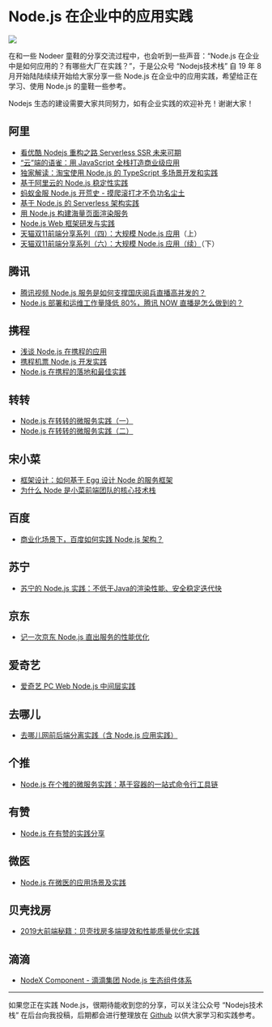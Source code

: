 # Node.js 在企业中的应用实践

![](./img/nodejs_interprise_practice.jpg)

在和一些 Nodeer 童鞋的分享交流过程中，也会听到一些声音：“Node.js 在企业中是如何应用的？有哪些大厂在实践？”，于是公众号 “Nodejs技术栈” 自 19 年 8 月开始陆陆续续开始给大家分享一些 Node.js 在企业中的应用实践，希望给正在学习、使用 Node.js 的童鞋一些参考。 

Nodejs 生态的建设需要大家共同努力，如有企业实践的欢迎补充！谢谢大家！

## 阿里

* [看优酷 Nodejs 重构之路 Serverless SSR 未来可期](https://mp.weixin.qq.com/s/63Lv9qwsoXocCE3sIhsIPA)
* [“云”端的语雀：用 JavaScript 全栈打造商业级应用](https://zhuanlan.zhihu.com/p/101917567)
* [独家解读：淘宝使用 Node.js 的 TypeScript 多场景开发和实践](https://mp.weixin.qq.com/s/f5xIN9d7s011_gXej84MJw)
* [基于阿里云的 Node.js 稳定性实践](https://mp.weixin.qq.com/s/ghciI1dj9dve6Bsrf8Yj1w)
* [蚂蚁金服 Node.js 开荒史 - 摸爬滚打才不负功名尘土](https://mp.weixin.qq.com/s/wIYlSPSJSK2eHbk48SFQLw)
* [基于 Node.js 的 Serverless 架构实践](https://mp.weixin.qq.com/s/oKcQXj3CWt1Ts_tOtw7QTg)
* [用 Node.js 构建海量页面渲染服务](https://www.yuque.com/preview/yuque/0/2020/pdf/84135/1578575086211-802410a9-a833-47ce-b612-b6f6108285e6.pdf)
* [Node.js Web 框架研发与实践](https://www.yuque.com/preview/yuque/0/2020/pdf/84135/1578577070295-d62924f6-a34c-463f-a6b5-ea657cfd038d.pdf)
* [天猫双11前端分享系列（四）：大规模 Node.js 应用](https://github.com/tmallfe/tmallfe.github.io/issues/28)（上）
* [天猫双11前端分享系列（六）：大规模 Node.js 应用（续）](https://github.com/tmallfe/tmallfe.github.io/issues/30)（下）

## 腾讯

* [腾讯视频 Node.js 服务是如何支撑国庆阅兵直播高并发的？](https://mp.weixin.qq.com/s/7lA2-mCM9GR3BekWH6hB2Q)
* [Node.js 部署和运维工作量降低 80%，腾讯 NOW 直播是怎么做到的？](https://mp.weixin.qq.com/s/GGrb7Oex7SqtwzIKAXSFVg)

## 携程

* [浅谈 Node.js 在携程的应用](https://mp.weixin.qq.com/s/yuK3MvgMlYE5thEx6e8rtQ)
* [携程机票 Node.js 开发实践](https://mp.weixin.qq.com/s/NU7Hm96-cngvUCOF2LOpMA)
* [Node.js 在携程的落地和最佳实践](https://mp.weixin.qq.com/s/ndPlZJWM9pxusGMY8C0eyA)

## 转转

* [Node.js 在转转的微服务实践（一）](https://mp.weixin.qq.com/s/1rjvoOySe-dcxn8fWE8BMQ)
* [Node.js 在转转的微服务实践（二）](https://mp.weixin.qq.com/s/HyoCCOD0SqcGA7Ajt7GWuA)

## 宋小菜

* [框架设计：如何基于 Egg 设计 Node 的服务框架](https://mp.weixin.qq.com/s/HCKWKhnlDwAGo5s797W7jA)
* [为什么 Node 是小菜前端团队的核心技术栈](https://mp.weixin.qq.com/s/j4tAMFzlGQ5O9q768KE9Cg)

## 百度

* [商业化场景下，百度如何实践 Node.js 架构？](https://mp.weixin.qq.com/s/2ZnBR2Ki7VJCLmtVT4oOsw)

## 苏宁

* [苏宁的 Node.js 实践：不低于Java的渲染性能、安全稳定迭代快](https://mp.weixin.qq.com/s/Dr7k1JDE6crJoYU7fmEcTw)

## 京东

* [记一次京东 Node.js 直出服务的性能优化](https://mp.weixin.qq.com/s/jnIqOr-zhybgZbejKLZikg)

## 爱奇艺

* [爱奇艺 PC Web Node.js 中间层实践](https://mp.weixin.qq.com/s/J9cYX8DkZFb6iAJt6E0THQ)

## 去哪儿

* [去哪儿网前后端分离实践（含 Node.js 应用实践）](https://mp.weixin.qq.com/s/osgtwTLJhJJmF0bHFmKgUg)

## 个推

* [Node.js 在个推的微服务实践：基于容器的一站式命令行工具链](https://mp.weixin.qq.com/s/e_w0Q1T1F8yZWHeoUaOTQw)

## 有赞

* [Node.js 在有赞的实践分享](https://mp.weixin.qq.com/s/vTL98USoRyJrcu4ny9r0ZQ)

## 微医

* [Node.js 在微医的应用场景及实践](https://mp.weixin.qq.com/s/OeZyo7MZhadGjKV83LZnhA)

## 贝壳找房

* [2019大前端秘籍：贝壳找房多端提效和性能质量优化实践](https://mp.weixin.qq.com/s/umr-SZXflTy9XQoRRf56Rg)

## 滴滴

* [NodeX Component - 滴滴集团 Node.js 生态组件体系](https://mp.weixin.qq.com/s/IsnQCEC8oehDmdmpbXWKwQ)

---

如果您正在实践 Node.js，很期待能收到您的分享，可以关注公众号 “Nodejs技术栈” 在后台向我投稿，后期都会进行整理放在 [Github](https://github.com/Q-Angelo/Nodejs-Roadmap/blob/master/docs/nodejs/practice/enterprise.md) 以供大家学习和实践参考。